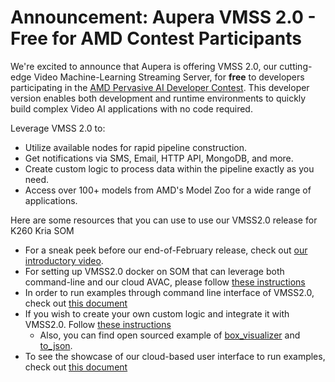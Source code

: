 # Announcement: Aupera VMSS 2.0 - Free for AMD Contest Participants

We're excited to announce that Aupera is offering VMSS 2.0, our cutting-edge Video Machine-Learning Streaming Server, for **free** to developers participating in the [AMD Pervasive AI Developer Contest](https://www.hackster.io/contests/amd2023#challengeNav). This developer version enables both development and runtime environments to quickly build complex Video AI applications with no code required. 

Leverage VMSS 2.0 to:
- Utilize available nodes for rapid pipeline construction.
- Get notifications via SMS, Email, HTTP API, MongoDB, and more.
- Create custom logic to process data within the pipeline exactly as you need.
- Access over 100+ models from AMD's Model Zoo for a wide range of applications.

Here are some resources that you can use to use our VMSS2.0 release for K260 Kria SOM
- For a sneak peek before our end-of-February release, check out [our introductory video](https://youtu.be/KbzXKMxWZOw?si=rOYsU1yYClq-Pokr).
- For setting up VMSS2.0 docker on SOM that can leverage both command-line and our cloud AVAC, please follow [these instructions](setup/K260_Kria_SOM/README.md)
- In order to run examples through command line interface of VMSS2.0, check out [this document](usage/K260_Kria_SOM/README.md)
- If you wish to create your own custom logic and integrate it with VMSS2.0. Follow [these instructions](docs/kria_som/basic_node_creation.md)
   - Also, you can find open sourced example of [box_visualizer](calculators/box_visualizer) and [to_json](calculators/to_json).
- To see the showcase of our cloud-based user interface to run examples, check out [this document]()
